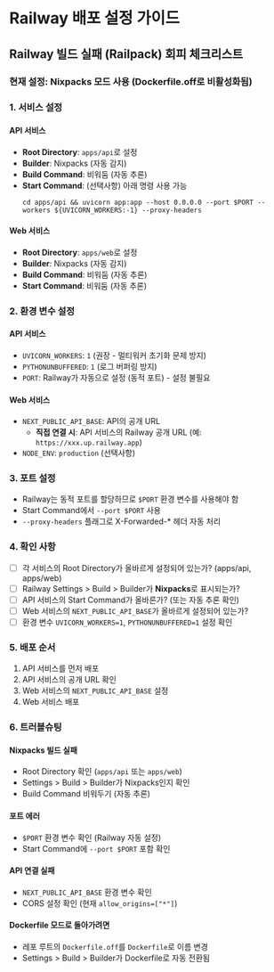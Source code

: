 # Railway 배포 설정 가이드

## Railway 빌드 실패 (Railpack) 회피 체크리스트

### 현재 설정: Nixpacks 모드 사용 (Dockerfile.off로 비활성화됨)

### 1. 서비스 설정

#### API 서비스
- **Root Directory**: `apps/api`로 설정
- **Builder**: Nixpacks (자동 감지)
- **Build Command**: 비워둠 (자동 추론)
- **Start Command**: (선택사항) 아래 명령 사용 가능
  ```
  cd apps/api && uvicorn app:app --host 0.0.0.0 --port $PORT --workers ${UVICORN_WORKERS:-1} --proxy-headers
  ```

#### Web 서비스
- **Root Directory**: `apps/web`로 설정
- **Builder**: Nixpacks (자동 감지)
- **Build Command**: 비워둠 (자동 추론)
- **Start Command**: 비워둠 (자동 추론)

### 2. 환경 변수 설정

#### API 서비스
- `UVICORN_WORKERS`: `1` (권장 - 멀티워커 초기화 문제 방지)
- `PYTHONUNBUFFERED`: `1` (로그 버퍼링 방지)
- `PORT`: Railway가 자동으로 설정 (동적 포트) - 설정 불필요

#### Web 서비스
- `NEXT_PUBLIC_API_BASE`: API의 공개 URL
  - **직접 연결 시**: API 서비스의 Railway 공개 URL (예: `https://xxx.up.railway.app`)
- `NODE_ENV`: `production` (선택사항)

### 3. 포트 설정

- Railway는 동적 포트를 할당하므로 `$PORT` 환경 변수를 사용해야 함
- Start Command에서 `--port $PORT` 사용
- `--proxy-headers` 플래그로 X-Forwarded-* 헤더 자동 처리

### 4. 확인 사항

- [ ] 각 서비스의 Root Directory가 올바르게 설정되어 있는가? (apps/api, apps/web)
- [ ] Railway Settings > Build > Builder가 **Nixpacks**로 표시되는가?
- [ ] API 서비스의 Start Command가 올바른가? (또는 자동 추론 확인)
- [ ] Web 서비스의 `NEXT_PUBLIC_API_BASE`가 올바르게 설정되어 있는가?
- [ ] 환경 변수 `UVICORN_WORKERS=1`, `PYTHONUNBUFFERED=1` 설정 확인

### 5. 배포 순서

1. API 서비스를 먼저 배포
2. API 서비스의 공개 URL 확인
3. Web 서비스의 `NEXT_PUBLIC_API_BASE` 설정
4. Web 서비스 배포

### 6. 트러블슈팅

#### Nixpacks 빌드 실패
- Root Directory 확인 (`apps/api` 또는 `apps/web`)
- Settings > Build > Builder가 Nixpacks인지 확인
- Build Command 비워두기 (자동 추론)

#### 포트 에러
- `$PORT` 환경 변수 확인 (Railway 자동 설정)
- Start Command에 `--port $PORT` 포함 확인

#### API 연결 실패
- `NEXT_PUBLIC_API_BASE` 환경 변수 확인
- CORS 설정 확인 (현재 `allow_origins=["*"]`)

#### Dockerfile 모드로 돌아가려면
- 레포 루트의 `Dockerfile.off`를 `Dockerfile`로 이름 변경
- Settings > Build > Builder가 Dockerfile로 자동 전환됨

